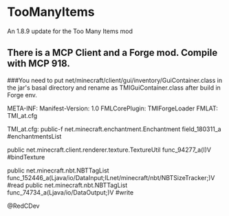 # TooManyItems
An 1.8.9 update for the Too Many Items mod
## There is a MCP Client and a Forge mod. Compile with MCP 918.

###You need to put net/minecraft/client/gui/inventory/GuiContainer.class in the jar's basal directory and rename as TMIGuiContainer.class after build in Forge env. 

META-INF:
Manifest-Version: 1.0
FMLCorePlugin: TMIForgeLoader
FMLAT: TMI_at.cfg

TMI_at.cfg:
public-f net.minecraft.enchantment.Enchantment field_180311_a #enchantmentsList

public net.minecraft.client.renderer.texture.TextureUtil func_94277_a(I)V #bindTexture

public net.minecraft.nbt.NBTTagList func_152446_a(Ljava/io/DataInput;ILnet/minecraft/nbt/NBTSizeTracker;)V #read
public net.minecraft.nbt.NBTTagList func_74734_a(Ljava/io/DataOutput;)V #write


 @RedCDev
